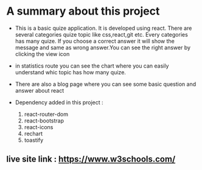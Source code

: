 
# A summary about this project

- This is a basic quize application. It is developed using react. There are several categories quize topic like css,react,git etc. Every categories has many quize. If you choose a correct answer it will show the message and same as wrong answer.You can see the right answer by clicking the view icon

- in statistics route you can see the chart where you can easily understand whic topic has how many quize.

- There are also a blog page where you can see some basic question and answer about react

- Dependency added in this project : 
	1. react-router-dom
    2. react-bootstrap
    3. react-icons
    4. rechart
    5. toastify
## live site link : https://www.w3schools.com/